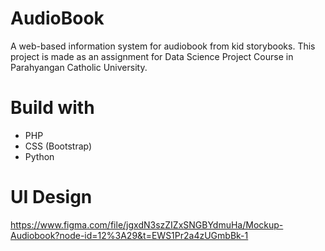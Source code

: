 # AudioBook
A web-based information system for audiobook from kid storybooks. This project is made as an assignment for Data Science Project Course in Parahyangan Catholic University.

# Build with
- PHP
- CSS (Bootstrap)
- Python

# UI Design
https://www.figma.com/file/jgxdN3szZIZxSNGBYdmuHa/Mockup-Audiobook?node-id=12%3A29&t=EWS1Pr2a4zUGmbBk-1
